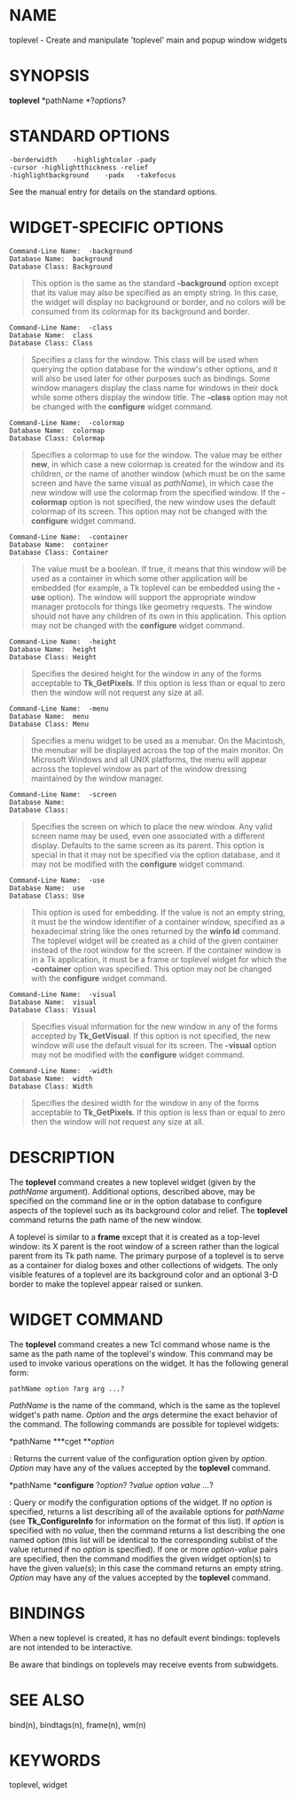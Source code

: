 # NAME

toplevel - Create and manipulate \'toplevel\' main and popup window
widgets

# SYNOPSIS

**toplevel** *pathName *?*options*?

# STANDARD OPTIONS

    -borderwidth	-highlightcolor	-pady
    -cursor	-highlightthickness	-relief
    -highlightbackground	-padx	-takefocus

See the manual entry for details on the standard options.

# WIDGET-SPECIFIC OPTIONS

    Command-Line Name:	-background
    Database Name:	background
    Database Class:	Background

> This option is the same as the standard **-background** option except
> that its value may also be specified as an empty string. In this case,
> the widget will display no background or border, and no colors will be
> consumed from its colormap for its background and border.

    Command-Line Name:	-class
    Database Name:	class
    Database Class:	Class

> Specifies a class for the window. This class will be used when
> querying the option database for the window\'s other options, and it
> will also be used later for other purposes such as bindings. Some
> window managers display the class name for windows in their dock while
> some others display the window title. The **-class** option may not be
> changed with the **configure** widget command.

    Command-Line Name:	-colormap
    Database Name:	colormap
    Database Class:	Colormap

> Specifies a colormap to use for the window. The value may be either
> **new**, in which case a new colormap is created for the window and
> its children, or the name of another window (which must be on the same
> screen and have the same visual as *pathName*), in which case the new
> window will use the colormap from the specified window. If the
> **-colormap** option is not specified, the new window uses the default
> colormap of its screen. This option may not be changed with the
> **configure** widget command.

    Command-Line Name:	-container
    Database Name:	container
    Database Class:	Container

> The value must be a boolean. If true, it means that this window will
> be used as a container in which some other application will be
> embedded (for example, a Tk toplevel can be embedded using the
> **-use** option). The window will support the appropriate window
> manager protocols for things like geometry requests. The window should
> not have any children of its own in this application. This option may
> not be changed with the **configure** widget command.

    Command-Line Name:	-height
    Database Name:	height
    Database Class:	Height

> Specifies the desired height for the window in any of the forms
> acceptable to **Tk_GetPixels**. If this option is less than or equal
> to zero then the window will not request any size at all.

    Command-Line Name:	-menu
    Database Name:	menu
    Database Class:	Menu

> Specifies a menu widget to be used as a menubar. On the Macintosh, the
> menubar will be displayed across the top of the main monitor. On
> Microsoft Windows and all UNIX platforms, the menu will appear across
> the toplevel window as part of the window dressing maintained by the
> window manager.

    Command-Line Name:	-screen
    Database Name:	
    Database Class:	

> Specifies the screen on which to place the new window. Any valid
> screen name may be used, even one associated with a different display.
> Defaults to the same screen as its parent. This option is special in
> that it may not be specified via the option database, and it may not
> be modified with the **configure** widget command.

    Command-Line Name:	-use
    Database Name:	use
    Database Class:	Use

> This option is used for embedding. If the value is not an empty
> string, it must be the window identifier of a container window,
> specified as a hexadecimal string like the ones returned by the
> **winfo id** command. The toplevel widget will be created as a child
> of the given container instead of the root window for the screen. If
> the container window is in a Tk application, it must be a frame or
> toplevel widget for which the **-container** option was specified.
> This option may not be changed with the **configure** widget command.

    Command-Line Name:	-visual
    Database Name:	visual
    Database Class:	Visual

> Specifies visual information for the new window in any of the forms
> accepted by **Tk_GetVisual**. If this option is not specified, the new
> window will use the default visual for its screen. The **-visual**
> option may not be modified with the **configure** widget command.

    Command-Line Name:	-width
    Database Name:	width
    Database Class:	Width

> Specifies the desired width for the window in any of the forms
> acceptable to **Tk_GetPixels**. If this option is less than or equal
> to zero then the window will not request any size at all.

# DESCRIPTION

The **toplevel** command creates a new toplevel widget (given by the
*pathName* argument). Additional options, described above, may be
specified on the command line or in the option database to configure
aspects of the toplevel such as its background color and relief. The
**toplevel** command returns the path name of the new window.

A toplevel is similar to a **frame** except that it is created as a
top-level window: its X parent is the root window of a screen rather
than the logical parent from its Tk path name. The primary purpose of a
toplevel is to serve as a container for dialog boxes and other
collections of widgets. The only visible features of a toplevel are its
background color and an optional 3-D border to make the toplevel appear
raised or sunken.

# WIDGET COMMAND

The **toplevel** command creates a new Tcl command whose name is the
same as the path name of the toplevel\'s window. This command may be
used to invoke various operations on the widget. It has the following
general form:

    pathName option ?arg arg ...?

*PathName* is the name of the command, which is the same as the toplevel
widget\'s path name. *Option* and the *arg*s determine the exact
behavior of the command. The following commands are possible for
toplevel widgets:

*pathName ***cget ***option*

:   Returns the current value of the configuration option given by
    *option*. *Option* may have any of the values accepted by the
    **toplevel** command.

*pathName ***configure** ?*option*? ?*value option value \...*?

:   Query or modify the configuration options of the widget. If no
    *option* is specified, returns a list describing all of the
    available options for *pathName* (see **Tk_ConfigureInfo** for
    information on the format of this list). If *option* is specified
    with no *value*, then the command returns a list describing the one
    named option (this list will be identical to the corresponding
    sublist of the value returned if no *option* is specified). If one
    or more *option-value* pairs are specified, then the command
    modifies the given widget option(s) to have the given value(s); in
    this case the command returns an empty string. *Option* may have any
    of the values accepted by the **toplevel** command.

# BINDINGS

When a new toplevel is created, it has no default event bindings:
toplevels are not intended to be interactive.

Be aware that bindings on toplevels may receive events from subwidgets.

# SEE ALSO

bind(n), bindtags(n), frame(n), wm(n)

# KEYWORDS

toplevel, widget
